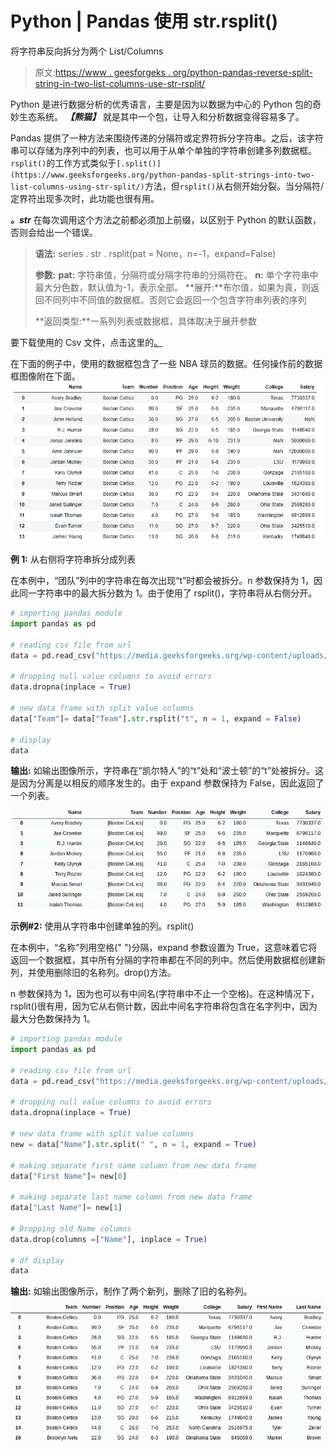 # Python | Pandas 使用 str.rsplit()

将字符串反向拆分为两个 List/Columns

> 原文:[https://www . geesforgeks . org/python-pandas-reverse-split-string-in-two-list-columns-use-str-rsplit/](https://www.geeksforgeeks.org/python-pandas-reverse-split-strings-into-two-list-columns-using-str-rsplit/)

Python 是进行数据分析的优秀语言，主要是因为以数据为中心的 Python 包的奇妙生态系统。 ***【熊猫】*** 就是其中一个包，让导入和分析数据变得容易多了。

Pandas 提供了一种方法来围绕传递的分隔符或定界符拆分字符串。之后，该字符串可以存储为序列中的列表，也可以用于从单个单独的字符串创建多列数据框。`rsplit()`的工作方式类似于`[.split()](https://www.geeksforgeeks.org/python-pandas-split-strings-into-two-list-columns-using-str-split/)`方法，但`rsplit()`从右侧开始分裂。当分隔符/定界符出现多次时，此功能也很有用。

***。str*** 在每次调用这个方法之前都必须加上前缀，以区别于 Python 的默认函数，否则会给出一个错误。

> **语法:**
> series . str . rsplit(pat = None，n=-1，expand=False)
> 
> **参数:**
> **pat:** 字符串值，分隔符或分隔字符串的分隔符在。
> **n:** 单个字符串中最大分色数，默认值为-1，表示全部。
> **展开:**布尔值，如果为真，则返回不同列中不同值的数据框。否则它会返回一个包含字符串列表的序列
> 
> **返回类型:**一系列列表或数据框，具体取决于展开参数

要下载使用的 Csv 文件，点击这里的[。](https://media.geeksforgeeks.org/wp-content/uploads/nba.csv)

在下面的例子中，使用的数据框包含了一些 NBA 球员的数据。任何操作前的数据框图像附在下面。
![](img/2cc7b0cf2e146e4d4fe75b4e203a6063.png)

**例 1:** 从右侧将字符串拆分成列表

在本例中，“团队”列中的字符串在每次出现“t”时都会被拆分。n 参数保持为 1，因此同一字符串中的最大拆分数为 1。由于使用了 rsplit()，字符串将从右侧分开。

```py
# importing pandas module 
import pandas as pd

# reading csv file from url 
data = pd.read_csv("https://media.geeksforgeeks.org/wp-content/uploads/nba.csv")

# dropping null value columns to avoid errors
data.dropna(inplace = True)

# new data frame with split value columns
data["Team"]= data["Team"].str.rsplit("t", n = 1, expand = False)

# display
data
```

**输出:**
如输出图像所示，字符串在“凯尔特人”的“t”处和“波士顿”的“t”处被拆分。这是因为分离是以相反的顺序发生的。由于 expand 参数保持为 False，因此返回了一个列表。
![](img/144f6fc50c70e1f5d15dfbe4e0c59281.png)

**示例#2:** 使用从字符串中创建单独的列。rsplit()

在本例中，“名称”列用空格(" ")分隔，expand 参数设置为 True，这意味着它将返回一个数据框，其中所有分隔的字符串都在不同的列中。然后使用数据框创建新列，并使用删除旧的名称列。drop()方法。

n 参数保持为 1，因为也可以有中间名(字符串中不止一个空格)。在这种情况下，rsplit()很有用，因为它从右侧计数，因此中间名字符串将包含在名字列中，因为最大分色数保持为 1。

```py
# importing pandas module  
import pandas as pd 

# reading csv file from url  
data = pd.read_csv("https://media.geeksforgeeks.org/wp-content/uploads/nba.csv") 

# dropping null value columns to avoid errors 
data.dropna(inplace = True) 

# new data frame with split value columns 
new = data["Name"].str.split(" ", n = 1, expand = True) 

# making separate first name column from new data frame 
data["First Name"]= new[0] 

# making separate last name column from new data frame 
data["Last Name"]= new[1] 

# Dropping old Name columns 
data.drop(columns =["Name"], inplace = True) 

# df display 
data 
```

**输出:**
如输出图像所示，制作了两个新列，删除了旧的名称列。
![](img/ee7cc1ddcc853ccaef7446632717159f.png)
